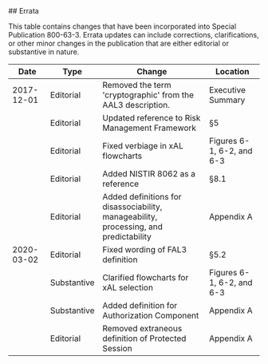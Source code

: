 <div class="breaker"></div>
<a name="errata"></a>

<div class="text-center" markdown="1">
## Errata
</div> 

This table contains changes that have been incorporated into Special Publication 800-63-3. Errata updates can include corrections, clarifications, or other minor changes in the publication that are either editorial or substantive in nature.

|Date|Type|Change|Location
|----|----|----|----|
|2017-12-01|Editorial|Removed the term 'cryptographic' from the AAL3 description.|Executive Summary|
||Editorial|Updated reference to Risk Management Framework|§5|
||Editorial|Fixed verbiage in xAL flowcharts|Figures 6-1, 6-2, and 6-3|
||Editorial|Added NISTIR 8062 as a reference|§8.1|
||Editorial|Added definitions for disassociability, manageability, processing, and predictability|Appendix A|
|2020-03-02|Editorial|Fixed wording of FAL3 definition|§5.2|
||Substantive|Clarified flowcharts for xAL selection|Figures 6-1, 6-2, and 6-3|
||Substantive|Added definition for Authorization Component|Appendix A|
||Editorial|Removed extraneous definition of Protected Session|Appendix A|
